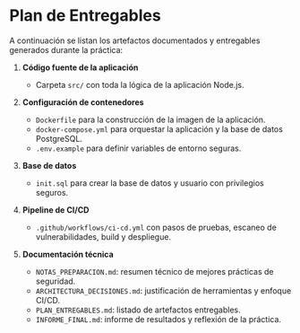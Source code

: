 # Plan de Entregables

A continuación se listan los artefactos documentados y entregables generados durante la práctica:

1. **Código fuente de la aplicación**
   - Carpeta `src/` con toda la lógica de la aplicación Node.js.

2. **Configuración de contenedores**
   - `Dockerfile` para la construcción de la imagen de la aplicación.
   - `docker-compose.yml` para orquestar la aplicación y la base de datos PostgreSQL.
   - `.env.example` para definir variables de entorno seguras.

3. **Base de datos**
   - `init.sql` para crear la base de datos y usuario con privilegios seguros.

4. **Pipeline de CI/CD**
   - `.github/workflows/ci-cd.yml` con pasos de pruebas, escaneo de vulnerabilidades, build y despliegue.

5. **Documentación técnica**
   - `NOTAS_PREPARACION.md`: resumen técnico de mejores prácticas de seguridad.
   - `ARCHITECTURA_DECISIONES.md`: justificación de herramientas y enfoque CI/CD.
   - `PLAN_ENTREGABLES.md`: listado de artefactos entregables.
   - `INFORME_FINAL.md`: informe de resultados y reflexión de la práctica.
